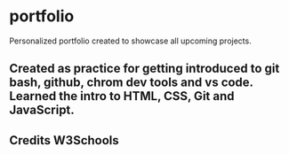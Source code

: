 # portfolio
Personalized portfolio created to showcase all upcoming projects.
## Created as practice for getting introduced to git bash, github, chrom dev tools and vs code. Learned the intro to HTML, CSS, Git and JavaScript.
## Credits W3Schools